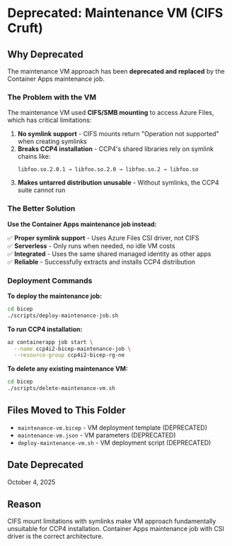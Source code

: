 # Deprecated: Maintenance VM (CIFS Cruft)

## Why Deprecated

The maintenance VM approach has been **deprecated and replaced** by the Container Apps maintenance job.

### The Problem with the VM

The maintenance VM used **CIFS/SMB mounting** to access Azure Files, which has critical limitations:

1. **No symlink support** - CIFS mounts return "Operation not supported" when creating symlinks
2. **Breaks CCP4 installation** - CCP4's shared libraries rely on symlink chains like:
   ```
   libfoo.so.2.0.1 → libfoo.so.2.0 → libfoo.so.2 → libfoo.so
   ```
3. **Makes untarred distribution unusable** - Without symlinks, the CCP4 suite cannot run

### The Better Solution

**Use the Container Apps maintenance job instead:**

✅ **Proper symlink support** - Uses Azure Files CSI driver, not CIFS  
✅ **Serverless** - Only runs when needed, no idle VM costs  
✅ **Integrated** - Uses the same shared managed identity as other apps  
✅ **Reliable** - Successfully extracts and installs CCP4 distribution  

### Deployment Commands

**To deploy the maintenance job:**
```bash
cd bicep
./scripts/deploy-maintenance-job.sh
```

**To run CCP4 installation:**
```bash
az containerapp job start \
  --name ccp4i2-bicep-maintenance-job \
  --resource-group ccp4i2-bicep-rg-ne
```

**To delete any existing maintenance VM:**
```bash
cd bicep
./scripts/delete-maintenance-vm.sh
```

## Files Moved to This Folder

- `maintenance-vm.bicep` - VM deployment template (DEPRECATED)
- `maintenance-vm.json` - VM parameters (DEPRECATED)
- `deploy-maintenance-vm.sh` - VM deployment script (DEPRECATED)

## Date Deprecated

October 4, 2025

## Reason

CIFS mount limitations with symlinks make VM approach fundamentally unsuitable for CCP4 installation.
Container Apps maintenance job with CSI driver is the correct architecture.
